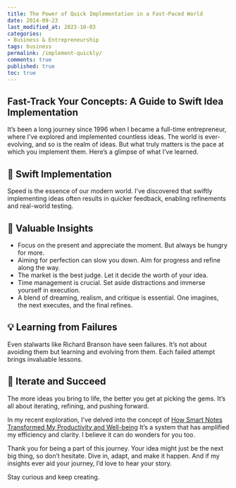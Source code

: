 ```yaml
---
title: The Power of Quick Implementation in a Fast-Paced World
date: 2014-09-23
last_modified_at: 2023-10-03
categories:
- Business & Entrepreneurship
tags: business
permalink: /implement-quickly/
comments: true
published: true
toc: true
---
```

## Fast-Track Your Concepts: A Guide to Swift Idea Implementation
<!--more-->
It’s been a long journey since 1996 when I became a full-time entrepreneur, where I’ve explored and implemented countless ideas. The world is ever-evolving, and so is the realm of ideas. But what truly matters is the pace at which you implement them. Here’s a glimpse of what I’ve learned.
## 🚀 Swift Implementation
Speed is the essence of our modern world. I’ve discovered that swiftly implementing ideas often results in quicker feedback, enabling refinements and real-world testing.

## 📌 Valuable Insights
- Focus on the present and appreciate the moment. But always be hungry for more.
- Aiming for perfection can slow you down. Aim for progress and refine along the way.
- The market is the best judge. Let it decide the worth of your idea.
- Time management is crucial. Set aside distractions and immerse yourself in execution.
- A blend of dreaming, realism, and critique is essential. One imagines, the next executes, and the final refines.

## 💡 Learning from Failures
Even stalwarts like Richard Branson have seen failures. It’s not about avoiding them but learning and evolving from them. Each failed attempt brings invaluable lessons.

## 🔄 Iterate and Succeed
The more ideas you bring to life, the better you get at picking the gems. It’s all about iterating, refining, and pushing forward.

In my recent exploration, I’ve delved into the concept of [How Smart Notes Transformed My Productivity and Well-being](https://christophersherrod.com/smart-notes) It’s a system that has amplified my efficiency and clarity. I believe it can do wonders for you too. 

Thank you for being a part of this journey. Your idea might just be the next big thing, so don’t hesitate. Dive in, adapt, and make it happen. And if my insights ever aid your journey, I’d love to hear your story.

Stay curious and keep creating.
